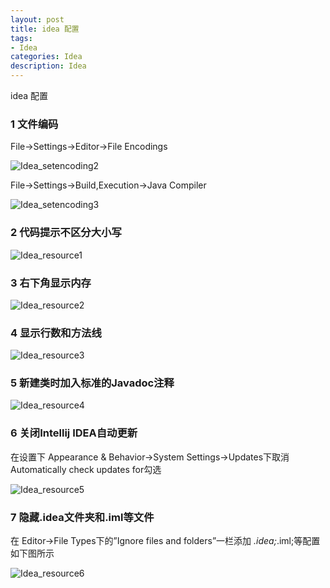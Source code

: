 ```yaml
---
layout: post
title: idea 配置
tags:
- Idea
categories: Idea
description: Idea
---
```


idea 配置

<!-- more --> 

### 1 文件编码

File->Settings->Editor->File Encodings

![Idea_setencoding2](/Users/admin/Desktop/note/images/Idea/Idea_setencoding2.jpg)

File->Settings->Build,Execution->Java Compiler

![Idea_setencoding3](/Users/admin/Desktop/note/images/Idea/Idea_setencoding3.jpg)

### 2 代码提示不区分大小写

![Idea_resource1](/Users/admin/Desktop/note/images/Idea/Idea_resource1.png)

### 3 右下角显示内存

![Idea_resource2](/Users/admin/Desktop/note/images/Idea/Idea_resource2.png)

### 4 显示行数和方法线

![Idea_resource3](/Users/admin/Desktop/note/images/Idea/Idea_resource3.png)

### 5 新建类时加入标准的Javadoc注释

![Idea_resource4](/Users/admin/Desktop/note/images/Idea/Idea_resource4.png)

### 6 关闭Intellij IDEA自动更新

在设置下  Appearance & Behavior->System Settings->Updates下取消Automatically check updates for勾选

![Idea_resource5](/Users/admin/Desktop/note/images/Idea/Idea_resource5.png)

### 7 隐藏.idea文件夹和.iml等文件

在 Editor->File Types下的”Ignore files and folders”一栏添加 *.idea;*.iml;等配置如下图所示　

![Idea_resource6](/Users/admin/Desktop/note/images/Idea/Idea_resource6.png)

